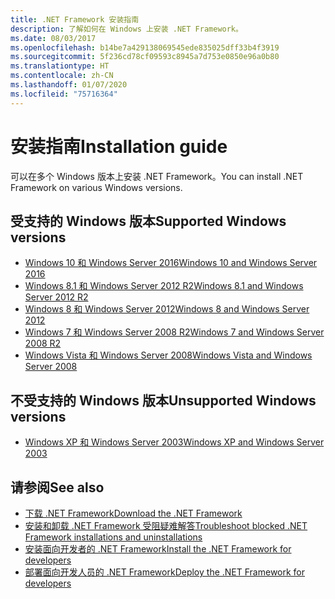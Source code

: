 ```yaml
---
title: .NET Framework 安装指南
description: 了解如何在 Windows 上安装 .NET Framework。
ms.date: 08/03/2017
ms.openlocfilehash: b14be7a429138069545ede835025dff33b4f3919
ms.sourcegitcommit: 5f236cd78cf09593c8945a7d753e0850e96a0b80
ms.translationtype: HT
ms.contentlocale: zh-CN
ms.lasthandoff: 01/07/2020
ms.locfileid: "75716364"
---
```

# <a name="installation-guide"></a><span data-ttu-id="a40d1-103">安装指南</span><span class="sxs-lookup"><span data-stu-id="a40d1-103">Installation guide</span></span>

<span data-ttu-id="a40d1-104">可以在多个 Windows 版本上安装 .NET Framework。</span><span class="sxs-lookup"><span data-stu-id="a40d1-104">You can install .NET Framework on various Windows versions.</span></span>

## <a name="supported-windows-versions"></a><span data-ttu-id="a40d1-105">受支持的 Windows 版本</span><span class="sxs-lookup"><span data-stu-id="a40d1-105">Supported Windows versions</span></span>

- [<span data-ttu-id="a40d1-106">Windows 10 和 Windows Server 2016</span><span class="sxs-lookup"><span data-stu-id="a40d1-106">Windows 10 and Windows Server 2016</span></span>](on-windows-10.md)
- [<span data-ttu-id="a40d1-107">Windows 8.1 和 Windows Server 2012 R2</span><span class="sxs-lookup"><span data-stu-id="a40d1-107">Windows 8.1 and Windows Server 2012 R2</span></span>](on-windows-8-1.md)
- [<span data-ttu-id="a40d1-108">Windows 8 和 Windows Server 2012</span><span class="sxs-lookup"><span data-stu-id="a40d1-108">Windows 8 and Windows Server 2012</span></span>](on-windows-8.md)
- [<span data-ttu-id="a40d1-109">Windows 7 和 Windows Server 2008 R2</span><span class="sxs-lookup"><span data-stu-id="a40d1-109">Windows 7 and Windows Server 2008 R2</span></span>](on-windows-7.md)
- [<span data-ttu-id="a40d1-110">Windows Vista 和 Windows Server 2008</span><span class="sxs-lookup"><span data-stu-id="a40d1-110">Windows Vista and Windows Server 2008</span></span>](on-windows-vista.md)

## <a name="unsupported-windows-versions"></a><span data-ttu-id="a40d1-111">不受支持的 Windows 版本</span><span class="sxs-lookup"><span data-stu-id="a40d1-111">Unsupported Windows versions</span></span>

- [<span data-ttu-id="a40d1-112">Windows XP 和 Windows Server 2003</span><span class="sxs-lookup"><span data-stu-id="a40d1-112">Windows XP and Windows Server 2003</span></span>](on-windows-xp.md)

## <a name="see-also"></a><span data-ttu-id="a40d1-113">请参阅</span><span class="sxs-lookup"><span data-stu-id="a40d1-113">See also</span></span>

- [<span data-ttu-id="a40d1-114">下载 .NET Framework</span><span class="sxs-lookup"><span data-stu-id="a40d1-114">Download the .NET Framework</span></span>](https://dotnet.microsoft.com/download)
- [<span data-ttu-id="a40d1-115">安装和卸载 .NET Framework 受阻疑难解答</span><span class="sxs-lookup"><span data-stu-id="a40d1-115">Troubleshoot blocked .NET Framework installations and uninstallations</span></span>](troubleshoot-blocked-installations-and-uninstallations.md)
- [<span data-ttu-id="a40d1-116">安装面向开发者的 .NET Framework</span><span class="sxs-lookup"><span data-stu-id="a40d1-116">Install the .NET Framework for developers</span></span>](guide-for-developers.md)
- [<span data-ttu-id="a40d1-117">部署面向开发人员的 .NET Framework</span><span class="sxs-lookup"><span data-stu-id="a40d1-117">Deploy the .NET Framework for developers</span></span>](../deployment/deployment-guide-for-developers.md)
